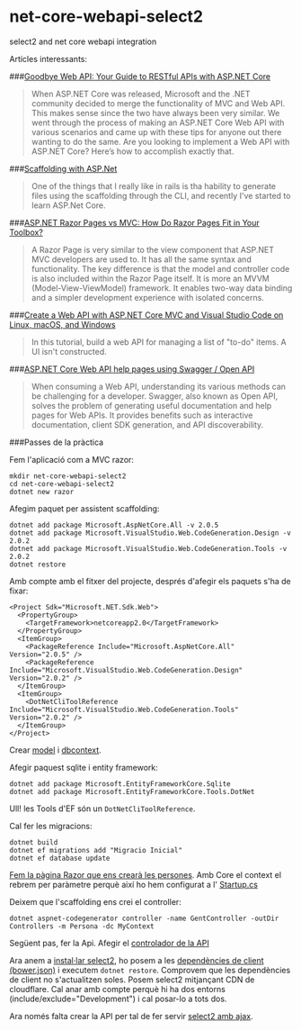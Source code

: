 # net-core-webapi-select2
select2 and net core webapi integration

Artícles interessants:

###[Goodbye Web API: Your Guide to RESTful APIs with ASP.NET Core](https://stackify.com/asp-net-core-web-api-guide/)

>When ASP.NET Core was released, Microsoft and the .NET community decided to merge the functionality of MVC and Web API. This makes sense since the two have always been very similar. We went through the process of making an ASP.NET Core Web API with various scenarios and came up with these tips for anyone out there wanting to do the same. Are you looking to implement a Web API with ASP.NET Core? Here’s how to accomplish exactly that.

###[Scaffolding with ASP.Net](https://dev.to/andre2w/scaffolding-with-aspnet)

>One of the things that I really like in rails is tha hability to generate files using the scaffolding through the CLI, and recently I've started to learn ASP.Net Core.

###[ASP.NET Razor Pages vs MVC: How Do Razor Pages Fit in Your Toolbox?](https://stackify.com/asp-net-razor-pages-vs-mvc/)

>A Razor Page is very similar to the view component that ASP.NET MVC developers are used to. It has all the same syntax and functionality.
>The key difference is that the model and controller code is also included within the Razor Page itself. It is more an MVVM (Model-View-ViewModel) framework. It enables two-way data binding and a simpler development experience with isolated concerns.

###[Create a Web API with ASP.NET Core MVC and Visual Studio Code on Linux, macOS, and Windows](https://docs.microsoft.com/en-us/aspnet/core/tutorials/web-api-vsc)

>In this tutorial, build a web API for managing a list of "to-do" items. A UI isn't constructed.

###[ASP.NET Core Web API help pages using Swagger / Open API](https://docs.microsoft.com/en-us/aspnet/core/tutorials/web-api-help-pages-using-swagger)

>When consuming a Web API, understanding its various methods can be challenging for a developer. Swagger, also known as Open API, solves the problem of generating useful documentation and help pages for Web APIs. It provides benefits such as interactive documentation, client SDK generation, and API discoverability.

###Passes de la pràctica

Fem l'aplicació com a MVC razor:

```
mkdir net-core-webapi-select2
cd net-core-webapi-select2
dotnet new razor
```

Afegim paquet per assistent scaffolding:

```
dotnet add package Microsoft.AspNetCore.All -v 2.0.5
dotnet add package Microsoft.VisualStudio.Web.CodeGeneration.Design -v 2.0.2
dotnet add package Microsoft.VisualStudio.Web.CodeGeneration.Tools -v 2.0.2
dotnet restore
```

Amb compte amb el fitxer del projecte, després d'afegir els paquets s'ha de fixar:

```
<Project Sdk="Microsoft.NET.Sdk.Web">
  <PropertyGroup>
    <TargetFramework>netcoreapp2.0</TargetFramework>
  </PropertyGroup>
  <ItemGroup>
    <PackageReference Include="Microsoft.AspNetCore.All" Version="2.0.5" />
    <PackageReference Include="Microsoft.VisualStudio.Web.CodeGeneration.Design" Version="2.0.2" />
  </ItemGroup>
  <ItemGroup>
    <DotNetCliToolReference Include="Microsoft.VisualStudio.Web.CodeGeneration.Tools" Version="2.0.2" />
  </ItemGroup>
</Project>
```

Crear [model](./Models/Persona.cs) i [dbcontext](./Models/MyContext.cs).

Afegir paquest sqlite i entity framework:

```
dotnet add package Microsoft.EntityFrameworkCore.Sqlite
dotnet add package Microsoft.EntityFrameworkCore.Tools.DotNet
```

Ull! les Tools d'EF són un ```DotNetCliToolReference```.

Cal fer les migracions:

```
dotnet build
dotnet ef migrations add "Migracio Inicial"
dotnet ef database update
```

[Fem la pàgina Razor que ens crearà les persones](./Pages/AddRandomPeople.cshtml.cs). Amb Core el context el rebrem per paràmetre perquè així ho hem configurat a l' [Startup.cs](./Startup.cs)

Deixem que l'scaffolding ens crei el controller:

```
dotnet aspnet-codegenerator controller -name GentController -outDir Controllers -m Persona -dc MyContext
```

Següent pas, fer la Api. Afegir el [controlador de la API](./Controllers/ApiGentController.cs)

Ara anem a [instal·lar select2](https://select2.org/getting-started/installation), ho posem a les [dependències de client (bower.json)](./bower.json) i executem ```dotnet restore```. Comprovem
que les dependències de client no s'actualitzen soles. Posem select2 mitjançant CDN de cloudflare.
Cal anar amb compte perquè hi ha dos entorns (include/exclude="Development") i cal posar-lo a tots dos.

Ara només falta crear la API per tal de fer servir [select2 amb ajax](https://select2.org/data-sources/ajax).
